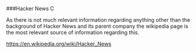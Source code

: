 ###Hacker News C

As there is not much relevant information regarding anything other than the background of Hacker News and its parent company the wikipedia page is the most relevant source of information regarding this.

https://en.wikipedia.org/wiki/Hacker_News
